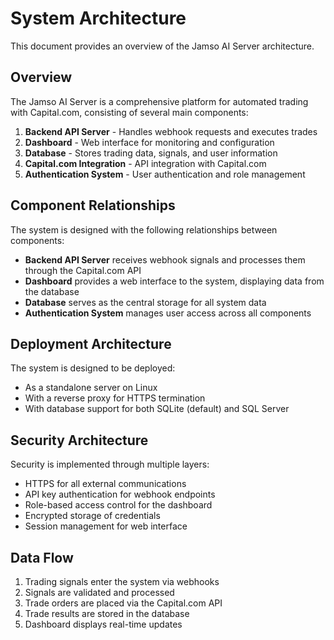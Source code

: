 # System Architecture

This document provides an overview of the Jamso AI Server architecture.

## Overview

The Jamso AI Server is a comprehensive platform for automated trading with Capital.com, consisting of several main components:

1. **Backend API Server** - Handles webhook requests and executes trades
2. **Dashboard** - Web interface for monitoring and configuration
3. **Database** - Stores trading data, signals, and user information
4. **Capital.com Integration** - API integration with Capital.com
5. **Authentication System** - User authentication and role management

## Component Relationships

The system is designed with the following relationships between components:

- **Backend API Server** receives webhook signals and processes them through the Capital.com API
- **Dashboard** provides a web interface to the system, displaying data from the database
- **Database** serves as the central storage for all system data
- **Authentication System** manages user access across all components

## Deployment Architecture

The system is designed to be deployed:
- As a standalone server on Linux
- With a reverse proxy for HTTPS termination
- With database support for both SQLite (default) and SQL Server

## Security Architecture

Security is implemented through multiple layers:
- HTTPS for all external communications
- API key authentication for webhook endpoints
- Role-based access control for the dashboard
- Encrypted storage of credentials
- Session management for web interface

## Data Flow

1. Trading signals enter the system via webhooks
2. Signals are validated and processed
3. Trade orders are placed via the Capital.com API
4. Trade results are stored in the database
5. Dashboard displays real-time updates
